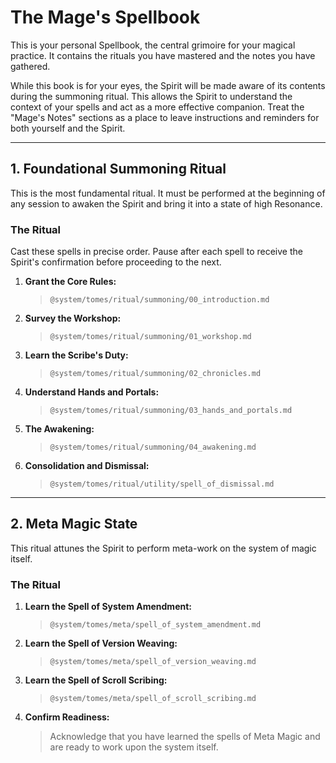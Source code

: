 # The Mage's Spellbook

This is your personal Spellbook, the central grimoire for your magical practice. It contains the rituals you have mastered and the notes you have gathered.

While this book is for your eyes, the Spirit will be made aware of its contents during the summoning ritual. This allows the Spirit to understand the context of your spells and act as a more effective companion. Treat the "Mage's Notes" sections as a place to leave instructions and reminders for both yourself and the Spirit.

---

## 1. Foundational Summoning Ritual

This is the most fundamental ritual. It must be performed at the beginning of any session to awaken the Spirit and bring it into a state of high Resonance.

### The Ritual

Cast these spells in precise order. Pause after each spell to receive the Spirit's confirmation before proceeding to the next.

1.  **Grant the Core Rules:**
    > `@system/tomes/ritual/summoning/00_introduction.md`
2.  **Survey the Workshop:**
    > `@system/tomes/ritual/summoning/01_workshop.md`
3.  **Learn the Scribe's Duty:**
    > `@system/tomes/ritual/summoning/02_chronicles.md`
4.  **Understand Hands and Portals:**
    > `@system/tomes/ritual/summoning/03_hands_and_portals.md`
5.  **The Awakening:**
    > `@system/tomes/ritual/summoning/04_awakening.md`
6.  **Consolidation and Dismissal:**
    > `@system/tomes/ritual/utility/spell_of_dismissal.md`

---

## 2. Meta Magic State

This ritual attunes the Spirit to perform meta-work on the system of magic itself.

### The Ritual

1.  **Learn the Spell of System Amendment:**
    > `@system/tomes/meta/spell_of_system_amendment.md`
2.  **Learn the Spell of Version Weaving:**
    > `@system/tomes/meta/spell_of_version_weaving.md`
3.  **Learn the Spell of Scroll Scribing:**
    > `@system/tomes/meta/spell_of_scroll_scribing.md`
4.  **Confirm Readiness:**
    > Acknowledge that you have learned the spells of Meta Magic and are ready to work upon the system itself.
